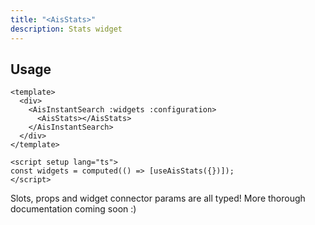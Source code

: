 ```yaml
---
title: "<AisStats>"
description: Stats widget
---
```


## Usage

```vue [MySearchExperience.vue]
<template>
  <div>
    <AisInstantSearch :widgets :configuration>
      <AisStats></AisStats>
    </AisInstantSearch>
  </div>
</template>

<script setup lang="ts">
const widgets = computed(() => [useAisStats({})]);
</script>
```

Slots, props and widget connector params are all typed!
More thorough documentation coming soon :)
